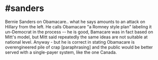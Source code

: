 # #sanders

Bernie Sanders on Obamacare.. what he says amounts to an attack on Hillary from the left. He calls Obamacare "a Romney style plan" labeling it  un-Democrat in the process -- he is good, Bamacare was in fact based on  Mitt's model, but Mitt  said repeatedly the same ideas are not suitable at national level. Anyway - but he is correct in stating Obamacare is overengineered pile of crap [paraphrasing] and the public would be better served with a single-payer system, like the one Canada. 













